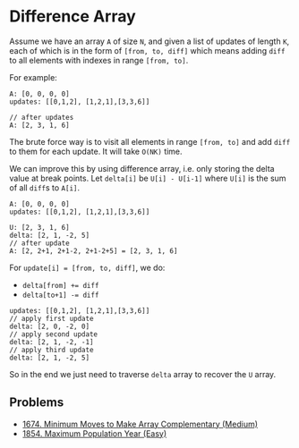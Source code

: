 # Difference Array

Assume we have an array `A` of size `N`, and given a list of updates of length `K`, each of which is in the form of `[from, to, diff]` which means adding `diff` to all elements with indexes in range `[from, to]`.

For example:

```
A: [0, 0, 0, 0]
updates: [[0,1,2], [1,2,1],[3,3,6]]

// after updates
A: [2, 3, 1, 6]
```

The brute force way is to visit all elements in range `[from, to]` and add `diff` to them for each update. It will take `O(NK)` time.

We can improve this by using difference array, i.e. only storing the delta value at break points. Let `delta[i]` be `U[i] - U[i-1]` where `U[i]` is the sum of all `diff`s to `A[i]`.

```
A: [0, 0, 0, 0]
updates: [[0,1,2], [1,2,1],[3,3,6]]

U: [2, 3, 1, 6]
delta: [2, 1, -2, 5]
// after update
A: [2, 2+1, 2+1-2, 2+1-2+5] = [2, 3, 1, 6]
```

For `update[i] = [from, to, diff]`, we do:

* `delta[from] += diff`
* `delta[to+1] -= diff`

```
updates: [[0,1,2], [1,2,1],[3,3,6]]
// apply first update
delta: [2, 0, -2, 0]
// apply second update
delta: [2, 1, -2, -1]
// apply third update
delta: [2, 1, -2, 5]
```

So in the end we just need to traverse `delta` array to recover the `U` array.

## Problems

* [1674. Minimum Moves to Make Array Complementary (Medium)](https://leetcode.com/problems/minimum-moves-to-make-array-complementary/)
* [1854. Maximum Population Year (Easy)](https://leetcode.com/problems/maximum-population-year/)